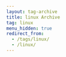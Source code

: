 ```yaml
---
layout: tag-archive
title: linux Archive
tag: linux
menu_hidden: true
redirect_from:
  - /tags/linux/
  - /linux/
---
```

